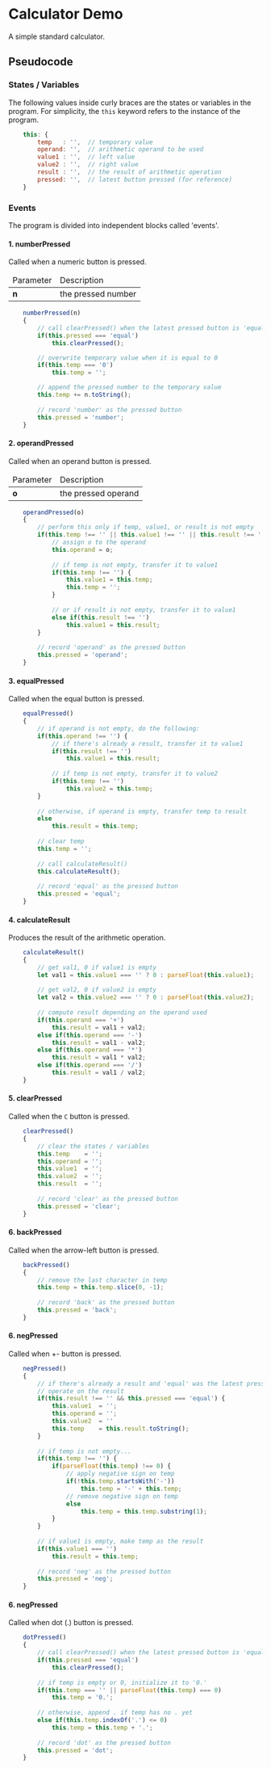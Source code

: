# Calculator Demo
A simple standard calculator.

## Pseudocode 

###  States / Variables
The following values inside curly braces are the states or variables in the program. For simplicity, the `this` keyword refers to the instance of the program.
```javascript
    this: {
        temp   : '',  // temporary value
        operand: '',  // arithmetic operand to be used
        value1 : '',  // left value
        value2 : '',  // right value
        result : '',  // the result of arithmetic operation
        pressed: '',  // latest button pressed (for reference)
    }
```

###  Events
The program is divided into independent blocks called 'events'.

#### 1. numberPressed
Called when a numeric button is pressed.
<table>
    <thead>
        <tr>
            <td>Parameter</td>
            <td>Description</td>
        </tr>
    </thead>
    <tr>
        <td><b>n</b></td>
        <td>the pressed number</td>
    </tr>
</table>

```javascript
    numberPressed(n)
    {
        // call clearPressed() when the latest pressed button is 'equal'
        if(this.pressed === 'equal')
            this.clearPressed();

        // overwrite temporary value when it is equal to 0
        if(this.temp === '0')
            this.temp = '';

        // append the pressed number to the temporary value
        this.temp += n.toString();
        
        // record 'number' as the pressed button
        this.pressed = 'number';
    }
```

#### 2. operandPressed
Called when an operand button is pressed.
<table>
    <thead>
        <tr>
            <td>Parameter</td>
            <td>Description</td>
        </tr>
    </thead>
    <tr>
        <td><b>o</b></td>
        <td>the pressed operand</td>
    </tr>
</table>

```javascript
    operandPressed(o)
    {
        // perform this only if temp, value1, or result is not empty
        if(this.temp !== '' || this.value1 !== '' || this.result !== '') {
            // assign o to the operand
            this.operand = o;
            
            // if temp is not empty, transfer it to value1
            if(this.temp !== '') {
                this.value1 = this.temp;
                this.temp = '';
            }
            
            // or if result is not empty, transfer it to value1
            else if(this.result !== '')
                this.value1 = this.result;
        }
    
        // record 'operand' as the pressed button
        this.pressed = 'operand';
    }
```

#### 3. equalPressed
Called when the equal button is pressed.
```javascript
    equalPressed()
    {
        // if operand is not empty, do the following:
        if(this.operand !== '') {
            // if there's already a result, transfer it to value1
            if(this.result !== '')
                this.value1 = this.result;
            
            // if temp is not empty, transfer it to value2
            if(this.temp !== '')
                this.value2 = this.temp;
        }
        
        // otherwise, if operand is empty, transfer temp to result
        else
            this.result = this.temp;
    
        // clear temp
        this.temp = '';
        
        // call calculateResult()
        this.calculateResult();
    
        // record 'equal' as the pressed button
        this.pressed = 'equal';
    }
```

#### 4. calculateResult
Produces the result of the arithmetic operation.
```javascript
    calculateResult()
    {
        // get val1, 0 if value1 is empty
        let val1 = this.value1 === '' ? 0 : parseFloat(this.value1);
    
        // get val2, 0 if value2 is empty
        let val2 = this.value2 === '' ? 0 : parseFloat(this.value2);
    
        // compute result depending on the operand used
        if(this.operand === '+')
            this.result = val1 + val2;
        else if(this.operand === '-')
            this.result = val1 - val2;
        else if(this.operand === '*')
            this.result = val1 * val2;
        else if(this.operand === '/')
            this.result = val1 / val2;
    }
```

#### 5. clearPressed
Called when the `C` button is pressed.
```javascript
    clearPressed()
    {
        // clear the states / variables
        this.temp    = '';
        this.operand = '';
        this.value1  = '';
        this.value2  = '';
        this.result  = '';
    
        // record 'clear' as the pressed button
        this.pressed = 'clear';
    }
```

#### 6. backPressed
Called when the arrow-left button is pressed.
```javascript
    backPressed()
    {
        // remove the last character in temp
        this.temp = this.temp.slice(0, -1);
    
        // record 'back' as the pressed button
        this.pressed = 'back';
    }
```

#### 6. negPressed
Called when +- button is pressed.
```javascript
    negPressed()
    {
        // if there's already a result and 'equal' was the latest pressed button,
        // operate on the result
        if(this.result !== '' && this.pressed === 'equal') {
            this.value1  = '';
            this.operand = '';
            this.value2  = ''
            this.temp    = this.result.toString();
        }
    
        // if temp is not empty...
        if(this.temp !== '') {
            if(parseFloat(this.temp) !== 0) {
                // apply negative sign on temp
                if(!this.temp.startsWith('-'))
                    this.temp = '-' + this.temp;
                // remove negative sign on temp
                else
                    this.temp = this.temp.substring(1);
            }
        }
    
        // if value1 is empty, make temp as the result
        if(this.value1 === '')
            this.result = this.temp;
    
        // record 'neg' as the pressed button
        this.pressed = 'neg';
    }
```

#### 6. negPressed
Called when dot (.) button is pressed.
```javascript
    dotPressed()
    {
        // call clearPressed() when the latest pressed button is 'equal'
        if(this.pressed === 'equal')
            this.clearPressed();
    
        // if temp is empty or 0, initialize it to '0.'
        if(this.temp === '' || parseFloat(this.temp) === 0) 
            this.temp = '0.';
        
        // otherwise, append . if temp has no . yet
        else if(this.temp.indexOf('.') <= 0) 
            this.temp = this.temp + '.';
    
        // record 'dot' as the pressed button
        this.pressed = 'dot';
    }
```
